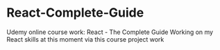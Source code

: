 # React-Complete-Guide
Udemy online course work: React - The Complete Guide
Working on my React skills at this moment via this course project work
